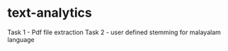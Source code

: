 # text-analytics
Task 1 - Pdf file extraction
Task 2 - user defined stemming for malayalam language
